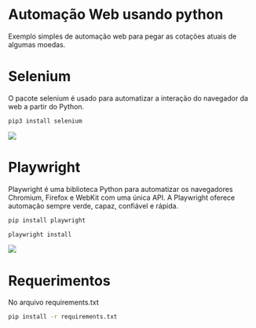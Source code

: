 # Automação Web usando python
Exemplo simples de automação web para pegar as cotações atuais de algumas moedas.

# Selenium
O pacote selenium é usado para automatizar a interação do navegador da web a partir do Python.

```bash
pip3 install selenium
```

<span>
  <img src="https://user-images.githubusercontent.com/85804895/188983884-6e99d84e-c166-42f8-a529-df8c23a6dec1.gif">
</span>

# Playwright
Playwright é uma biblioteca Python para automatizar os navegadores Chromium, Firefox e WebKit com uma única API. A Playwright oferece automação sempre verde, capaz, confiável e rápida. 

```bash
pip install playwright
```
```bash
playwright install
```

<span>
  <img src="https://user-images.githubusercontent.com/85804895/188985949-8c8536f9-1788-4ff7-9578-4ec6d9ea5be2.gif">
</span>

# Requerimentos
No arquivo requirements.txt

```bash
pip install -r requirements.txt
```
